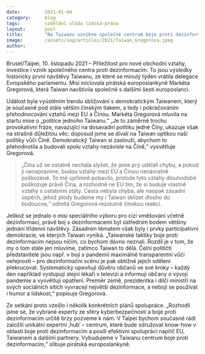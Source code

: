 ```yaml
---
date:         2021-01-04
category:     blog
tags:         vzdělání vláda lidská-práva
layout:       post
title:        "Na Taiwanu vznikne společné centrum boje proti dezinformacím, slibuje Gregorová po historické misi"
image:        /assets/img/articles/2021/Taiwan_Gregorova.jpeg
author:       
---
```


Brusel/Taipei, 10. listopadu 2021 – Příležitost pro nové obchodní vztahy, investice i vznik společného centra proti dezinformacím. To jsou výsledky historicky první návštěvy Taiwanu, ze které se minulý týden vrátila delegace Evropského parlamentu. Misi iniciovala pirátská europoslankyně Markéta Gregorová, která Taiwan navštívila společně s dalšími šesti europoslanci. 

Událost byla vyústěním trendu sbližování s demokratickým Taiwanem, který je současně pod stále větším čínským tlakem, a tedy i pokračováním přehodnocování vztahů mezi EU a Čínou. Markéta Gregorová mluvila na startu mise o „politice jednoho Taiwanu.” „Je to záměrně trochu provokativní fráze, navazující na dosavadní politiku jedné Číny, ukazuje však na strašně důležitou věc: doposud jsme se dívali na Taiwan optikou naší politiky vůči Číně. Demokratický Taiwan si zaslouží, abychom to přehodnotila a budovali spolu vztahy nezávisle na Číně,“ vysvětluje Gregorová.

> „Čína už se ostatně nechala slyšet, že jsme prý udělali chybu, a pokud ji nenapravíme, budou vztahy mezi EU a Čínou nenávratně poškozené. To mě upřímně pobavilo, protože tyto vztahy dlouhodobě poškozuje právě Čína, a rozhodně ne EU tím, že si buduje vlastně vztahy s ostatními státy. Cesta nebyla chyba, ale naopak zásadní úspěch, jehož plody budeme my i Taiwan sklízet dlouho do budoucna,“ odmítá Gregorová rezolutně čínskou reakci.

Jelikož se jednalo o misi speciálního výboru pro cizí vměšování včetně dezinformací, právě boj s dezinformacemi byl ústředním bodem většiny jednání třídenní návštěvy. Zásadním tématem však byly i prvky participativní demokracie, ve kterých Taiwan vyniká. „Taiwanské taktiky boje proti dezinformacím nejsou ničím, co bychom dávno neznali. Rozdíl je v tom, že my o tom stále jen mluvíme, zatímco Taiwan to dělá. Čelní političtí představitelé jsou např. v boji s pandemií maximálně transparentní vůči veřejnosti – pro dezinformační scénu je pak obtížné jejich sdělení překrucovat. Systematicky upevňují důvěru občanů ve své kroky – každý den například vystupují stejní lékaři v televizi a informují občany o vývoji pandemie a vysvětlují opatření. Premiér země, prezidentka i dílčí ministři na svých sociálních sítích vyvracejí největší dezinformace, a nebojí se používat i humor a lidskost,“ popisuje Gregorová.

Ze setkání proto vzešlo i několik konkrétních plánů spolupráce. „Rozhodli jsme se, že vybrané experty ze sféry kyberbezpečnosti a boje proti dezinformacím určitě brzy pozveme k nám. V Taipei bychom současně rádi založili unikátní expertní ‚hub‘ – centrum, které bude sdružovat know-how v oblasti boje proti dezinformacím a posílí efektivní spolupráci napříč EU, Taiwanem a dalšími partnery. Vybudujeme v Taiwanu centrum boje proti dezinformacím,“ slibuje pirátská europoslankyně.
